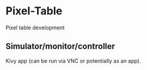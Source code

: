 # Pixel-Table

Pixel table development

## Simulator/monitor/controller

Kivy app (can be run via VNC or potentially as an app).
